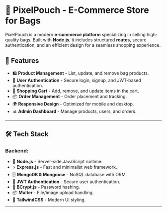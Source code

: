 # 👜 PixelPouch - E-Commerce Store for Bags

PixelPouch is a modern **e-commerce platform** specializing in selling high-quality bags. Built with **Node.js**, it includes structured **routes**, secure authentication, and an efficient design for a seamless shopping experience.

## 🚀 Features

- 🛍 **Product Management** - List, update, and remove bag products.
- 🔐 **User Authentication** - Secure login, signup, and JWT-based authentication.
- 🛒 **Shopping Cart** - Add, remove, and update items in the cart.
- 📦 **Order Management** - Order placement and tracking.
- 🌍 **Responsive Design** - Optimized for mobile and desktop.
- 📊 **Admin Dashboard** - Manage products, users, and orders.

---

## 🛠️ Tech Stack

### **Backend:**
- 🚀 **Node.js** - Server-side JavaScript runtime.
- ⚡ **Express.js** - Fast and minimalist web framework.
- 🗄️ **MongoDB & Mongoose** - NoSQL database with ORM.
- 🔐 **JWT Authentication** - Secure user authentication.
- 🔑 **BCrypt.js** - Password hashing.
- 📦 **Multer** - File/image upload handling.
- 🎨 **TailwindCSS** - Modern UI styling.

---


